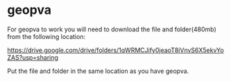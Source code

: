 # geopva

For geopva to work you will need to download the file and folder(480mb) from the following location:

https://drive.google.com/drive/folders/1qWRMCJify0jeaoT8iVnvS6X5ekvYoZAS?usp=sharing

Put the file and folder in the same location as you have geopva.
